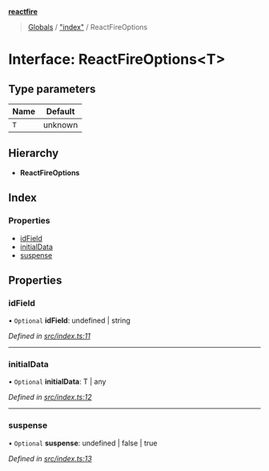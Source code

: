 **[reactfire](../README.md)**

> [Globals](../globals.md) / ["index"](../modules/_index_.md) / ReactFireOptions

# Interface: ReactFireOptions\<T>

## Type parameters

Name | Default |
------ | ------ |
`T` | unknown |

## Hierarchy

* **ReactFireOptions**

## Index

### Properties

* [idField](_index_.reactfireoptions.md#idfield)
* [initialData](_index_.reactfireoptions.md#initialdata)
* [suspense](_index_.reactfireoptions.md#suspense)

## Properties

### idField

• `Optional` **idField**: undefined \| string

*Defined in [src/index.ts:11](https://github.com/FirebaseExtended/reactfire/blob/master/src/index.ts#L11)*

___

### initialData

• `Optional` **initialData**: T \| any

*Defined in [src/index.ts:12](https://github.com/FirebaseExtended/reactfire/blob/master/src/index.ts#L12)*

___

### suspense

• `Optional` **suspense**: undefined \| false \| true

*Defined in [src/index.ts:13](https://github.com/FirebaseExtended/reactfire/blob/master/src/index.ts#L13)*
